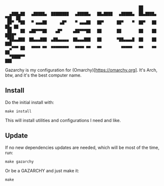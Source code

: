 ```

                                                             ▄▄
                                                             ██
  ▄███▄██   ▄█████▄  ████████   ▄█████▄   ██▄████   ▄█████▄  ██▄████▄  ▀██  ██
 ██▀  ▀██   ▀ ▄▄▄██      ▄█▀    ▀ ▄▄▄██   ██▀      ██▀    ▀  ██▀   ██   ██▄ ██
 ██    ██  ▄██▀▀▀██    ▄█▀     ▄██▀▀▀██   ██       ██        ██    ██    ████▀
 ▀██▄▄███  ██▄▄▄███  ▄██▄▄▄▄▄  ██▄▄▄███   ██       ▀██▄▄▄▄█  ██    ██     ███
  ▄▀▀▀ ██   ▀▀▀▀ ▀▀  ▀▀▀▀▀▀▀▀   ▀▀▀▀ ▀▀   ▀▀         ▀▀▀▀▀   ▀▀    ▀▀     ██
  ▀████▀▀                                                               ███

```

Gazarchy is my configuration for (Omarchy)[https://omarchy.org]. It's Arch,
btw, and it's the best computer name.

## Install

Do the initial install with:

```
make install
```

This will install utilities and configurations I need and like.

## Update

If no new dependencies updates are needed, which will be most of the time, run:

```
make gazarchy
```

Or be a GAZARCHY and just make it:

```
make
```
